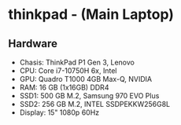 # thinkpad - (Main Laptop)

## Hardware

- Chasis: ThinkPad P1 Gen 3, Lenovo
- CPU: Core i7-10750H 6x, Intel
- GPU: Quadro T1000 4GB Max-Q, NVIDIA
- RAM: 16 GB (1x16GB) DDR4
- SSD1: 500 GB M.2, Samsung 970 EVO Plus
- SSD2: 256 GB M.2, INTEL SSDPEKKW256G8L
- Display: 15" 1080p 60Hz
